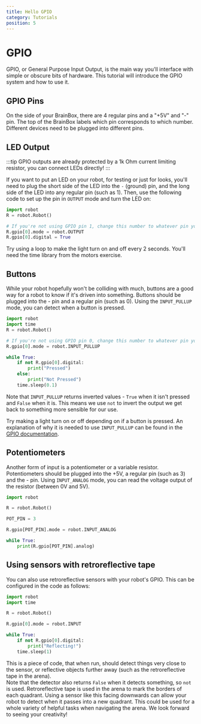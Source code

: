 ```yaml
---
title: Hello GPIO
category: Tutorials
position: 5
---
```

# GPIO

GPIO, or General Purpose Input Output, is the main way you'll interface with simple or obscure bits of hardware. This tutorial will introduce the GPIO system and how to use it.

## GPIO Pins

On the side of your BrainBox, there are 4 regular pins and a "+5V" and "-" pin. The top of the BrainBox labels which pin corresponds to which number. Different devices need to be plugged into different pins.

## LED Output

:::tip
GPIO outputs are already protected by a 1k Ohm current limiting resistor, you can connect LEDs directly!
:::

If you want to put an LED on your robot, for testing or just for looks, you'll need to plug the short side of the LED into the `-` (ground) pin, and the long side of the LED into any regular pin (such as 1). Then, use the following code to set up the pin in `OUTPUT` mode and turn the LED on:

```python
import robot
R = robot.Robot()

# If you're not using GPIO pin 1, change this number to whatever pin you're using.
R.gpio[0].mode = robot.OUTPUT
R.gpio[0].digital = True
```

Try using a loop to make the light turn on and off every 2 seconds. You'll need the time library from the motors exercise.

## Buttons

While your robot hopefully won't be colliding with much, buttons are a good way for a robot to know if it's driven into something. Buttons should be plugged into the - pin and a regular pin (such as 0). Using the `INPUT_PULLUP` mode, you can detect when a button is pressed.

```python
import robot
import time
R = robot.Robot()

# If you're not using GPIO pin 0, change this number to whatever pin you're using.
R.gpio[0].mode = robot.INPUT_PULLUP

while True:
    if not R.gpio[0].digital:
        print("Pressed")
    else:
        print("Not Pressed")
    time.sleep(0.1)
```

Note that `INPUT_PULLUP` returns inverted values - `True` when it isn't pressed and `False` when it is. This means we use `not` to invert the output we get back to something more sensible for our use.

Try making a light turn on or off depending on if a button is pressed. An explanation of why it is needed to use `INPUT_PULLUP` can be found in the [GPIO documentation](/gpio.html#pull-ups).

## Potentiometers

Another form of input is a potentiometer or a variable resistor. Potentiometers should be plugged into the +5V, a regular pin (such as 3) and the - pin. Using `INPUT_ANALOG` mode, you can read the voltage output of the resistor (between 0V and 5V).

```python
import robot

R = robot.Robot()

POT_PIN = 3

R.gpio[POT_PIN].mode = robot.INPUT_ANALOG

while True:
    print(R.gpio[POT_PIN].analog)
```

## Using sensors with retroreflective tape

You can also use retroreflective sensors with your robot's GPIO. This can be configured in the code as follows:

```python
import robot
import time

R = robot.Robot()

R.gpio[0].mode = robot.INPUT

while True:
    if not R.gpio[0].digital:
        print("Reflecting!")
    time.sleep(1)
```

This is a piece of code, that when run, should detect things very close to the sensor, or reflective objects further away (such as the retroreflective tape in the arena).  
Note that the detector also returns `False` when it detects something, so `not` is used. Retroreflective tape is used in the arena to mark the borders of each quadrant. Using a sensor like this facing downwards can allow your robot to detect when it passes into a new quadrant. This could be used for a whole variety of helpful tasks when navigating the arena. We look forward to seeing your creativity!